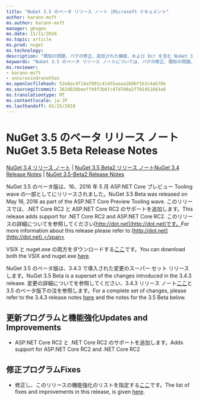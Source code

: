 ```yaml
---
title: "NuGet 3.5 のベータ リリース ノート |Microsoft ドキュメント"
author: karann-msft
ms.author: karann-msft
manager: ghogen
ms.date: 11/11/2016
ms.topic: article
ms.prod: nuget
ms.technology: 
description: "既知の問題、バグの修正、追加された機能、および Dcr を含む NuGet 3.5 のベータ版のリリース ノートします。"
keywords: "NuGet 3.5 のベータ リリース ノートについては、バグの修正、既知の問題、機能、Dcr を追加します。"
ms.reviewer:
- karann-msft
- unniravindranathan
ms.openlocfilehash: 52e8ac4f14af991c41455aeaa2b0bf163c4ab70b
ms.sourcegitcommit: 262d026beeffd4f3b6fc47d780a2f701451663a8
ms.translationtype: MT
ms.contentlocale: ja-JP
ms.lasthandoff: 01/25/2018
---
```

# <a name="nuget-35-beta-release-notes"></a><span data-ttu-id="9c5d0-104">NuGet 3.5 のベータ リリース ノート</span><span class="sxs-lookup"><span data-stu-id="9c5d0-104">NuGet 3.5 Beta Release Notes</span></span>

<span data-ttu-id="9c5d0-105">[NuGet 3.4 リリース ノート](../release-notes/nuget-3.4.md) | [NuGet 3.5 Beta2 リリース ノート](../release-notes/nuget-3.5-Beta2.md)</span><span class="sxs-lookup"><span data-stu-id="9c5d0-105">[NuGet 3.4 Release Notes](../release-notes/nuget-3.4.md) | [NuGet 3.5-Beta2 Release Notes](../release-notes/nuget-3.5-Beta2.md)</span></span>

<span data-ttu-id="9c5d0-106">NuGet 3.5 のベータ版は、16、2016 年 5 月 ASP.NET Core プレビュー Tooling wave の一部としてにリリースされました。</span><span class="sxs-lookup"><span data-stu-id="9c5d0-106">NuGet 3.5 Beta was released on May 16, 2016 as part of the ASP.NET Core Preview Tooling wave.</span></span> <span data-ttu-id="9c5d0-107">このリリースでは、.NET Core RC2 と ASP.NET Core RC2 のサポートを追加します。</span><span class="sxs-lookup"><span data-stu-id="9c5d0-107">This release adds support for .NET Core RC2 and ASP.NET Core RC2.</span></span> <span data-ttu-id="9c5d0-108">このリリースの詳細についてを参照してください[http://dot.net](http://dot.net)です。</span><span class="sxs-lookup"><span data-stu-id="9c5d0-108">For more information about this release please refer to [http://dot.net](http://dot.net).</span></span>

<span data-ttu-id="9c5d0-109">VSIX と nuget.exe の両方をダウンロードする[ここ](https://dist.nuget.org/index.html)です。</span><span class="sxs-lookup"><span data-stu-id="9c5d0-109">You can download both the VSIX and nuget.exe [here](https://dist.nuget.org/index.html).</span></span>

<span data-ttu-id="9c5d0-110">NuGet 3.5 のベータ版は、3.4.3 で導入された変更のスーパー セット リリースします。</span><span class="sxs-lookup"><span data-stu-id="9c5d0-110">NuGet 3.5 Beta is a superset of the changes introduced in the 3.4.3 release.</span></span> <span data-ttu-id="9c5d0-111">変更の詳細についてを参照してください、3.4.3 リリース ノート[ここ](https://github.com/NuGet/Home/issues?q=is%3Aissue+milestone%3A3.4.3+is%3Aclosed)と 3.5 のベータ版下の注を参照します。</span><span class="sxs-lookup"><span data-stu-id="9c5d0-111">For a complete set of changes, please refer to the 3.4.3 release notes [here](https://github.com/NuGet/Home/issues?q=is%3Aissue+milestone%3A3.4.3+is%3Aclosed) and the notes for the 3.5 Beta below.</span></span>

## <a name="updates-and-improvements"></a><span data-ttu-id="9c5d0-112">更新プログラムと機能強化</span><span class="sxs-lookup"><span data-stu-id="9c5d0-112">Updates and Improvements</span></span>

* <span data-ttu-id="9c5d0-113">ASP.NET Core RC2 と .NET Core RC2 のサポートを追加します。</span><span class="sxs-lookup"><span data-stu-id="9c5d0-113">Adds support for ASP.NET Core RC2 and .NET Core RC2</span></span>

## <a name="fixes"></a><span data-ttu-id="9c5d0-114">修正プログラム</span><span class="sxs-lookup"><span data-stu-id="9c5d0-114">Fixes</span></span>

* <span data-ttu-id="9c5d0-115">修正し、このリリースの機能強化のリストを指定する[ここ](https://github.com/NuGet/Home/issues?q=is%3Aissue+milestone%3A%223.5+Beta%22+is%3Aclosed)です。</span><span class="sxs-lookup"><span data-stu-id="9c5d0-115">The list of fixes and improvements in this release, is given [here](https://github.com/NuGet/Home/issues?q=is%3Aissue+milestone%3A%223.5+Beta%22+is%3Aclosed).</span></span>